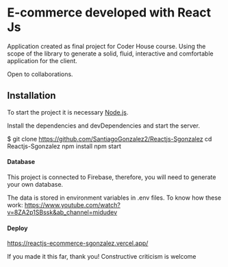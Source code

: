 # E-commerce developed with React Js

Application created as final project for Coder House course.
Using the scope of the library to generate a solid, fluid, interactive and comfortable application for the client.

Open to collaborations.



## Installation


To start the project it is necessary [Node.js](https://nodejs.org/).

Install the dependencies and devDependencies and start the server.

$ git clone https://github.com/SantiagoGonzalez2/Reactjs-Sgonzalez
cd Reactjs-Sgonzalez
npm install
npm start


#### Database

This project is connected to Firebase, therefore, you will need to generate your own database.

The data is stored in environment variables in .env files.
To know how these work: https://www.youtube.com/watch?v=8ZA2p1SBssk&ab_channel=midudev


#### Deploy 
https://reactjs-ecommerce-sgonzalez.vercel.app/




If you made it this far, thank you!
 Constructive criticism is welcome